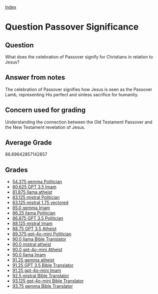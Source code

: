
[Index](../../index.md)
# Question Passover Significance
## Question
What does the celebration of Passover signify for Christians in relation to Jesus?

## Answer from notes
The celebration of Passover signifies how Jesus is seen as the Passover Lamb, representing His perfect and sinless sacrifice for humanity.

## Concern used for grading
Understanding the connection between the Old Testament Passover and the New Testament revelation of Jesus.

## Average Grade
86.69642857142857

## Grades
 * [54.375 gemma Politician](../answers/gemma_Politician/Passover_Significance.md)
 * [80.625 GPT 3.5 Imam](../answers/GPT_3.5_Imam/Passover_Significance.md)
 * [81.875 llama atheist](../answers/llama_atheist/Passover_Significance.md)
 * [83.125 mistral Politician](../answers/mistral_Politician/Passover_Significance.md)
 * [83.125 mistral 1.75 vectored](../answers/mistral_1.75_vectored/Passover_Significance.md)
 * [85.0 gemma Imam](../answers/gemma_Imam/Passover_Significance.md)
 * [86.25 llama Politician](../answers/llama_Politician/Passover_Significance.md)
 * [86.875 GPT 3.5 Politician](../answers/GPT_3.5_Politician/Passover_Significance.md)
 * [88.125 mistral Imam](../answers/mistral_Imam/Passover_Significance.md)
 * [88.75 GPT 3.5 Atheist](../answers/GPT_3.5_Atheist/Passover_Significance.md)
 * [89.375 gpt-4o-mini Politician](../answers/gpt-4o-mini_Politician/Passover_Significance.md)
 * [90.0 llama Bible Translator](../answers/llama_Bible_Translator/Passover_Significance.md)
 * [90.0 mistral atheist](../answers/mistral_atheist/Passover_Significance.md)
 * [90.0 gpt-4o-mini Atheist](../answers/gpt-4o-mini_Atheist/Passover_Significance.md)
 * [90.0 llama Imam](../answers/llama_Imam/Passover_Significance.md)
 * [91.25 gemma atheist](../answers/gemma_atheist/Passover_Significance.md)
 * [91.25 GPT 3.5 Bible Translator](../answers/GPT_3.5_Bible_Translator/Passover_Significance.md)
 * [91.25 gpt-4o-mini Imam](../answers/gpt-4o-mini_Imam/Passover_Significance.md)
 * [92.5 mistral Bible Translator](../answers/mistral_Bible_Translator/Passover_Significance.md)
 * [93.125 gpt-4o-mini Bible Translator](../answers/gpt-4o-mini_Bible_Translator/Passover_Significance.md)
 * [93.75 gemma Bible Translator](../answers/gemma_Bible_Translator/Passover_Significance.md)
